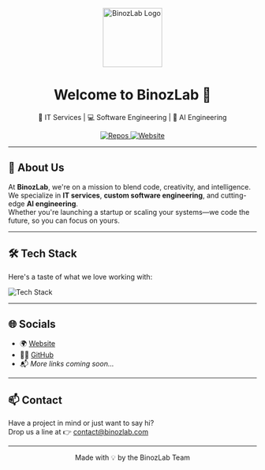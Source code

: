 <p align="center">
  <img src="https://github.com/BinozLab.png" width="120" alt="BinozLab Logo" />
</p>

<h1 align="center">Welcome to BinozLab 👋</h1>

<p align="center">🚀 IT Services | 💻 Software Engineering | 🧠 AI Engineering</p>

<p align="center">
  <a href="https://github.com/BinozLab?tab=repositories">
    <img alt="Repos" src="https://img.shields.io/badge/Public%20Repos-Click%20Here-blue?style=for-the-badge&logo=github" />
  </a>
  <a href="https://binozlab.com">
    <img alt="Website" src="https://img.shields.io/badge/Website-BinozLab.com-brightgreen?style=for-the-badge&logo=google-chrome" />
  </a>
</p>

---

## 🧠 About Us

At **BinozLab**, we're on a mission to blend code, creativity, and intelligence.  
We specialize in **IT services**, **custom software engineering**, and cutting-edge **AI engineering**.  
Whether you're launching a startup or scaling your systems—we code the future, so you can focus on yours.

---

## 🛠 Tech Stack

Here's a taste of what we love working with:

<img src="https://skillicons.dev/icons?i=python,java,js,nodejs,react,flutter,tailwind,html,css,figma,linux,docker,git,github,vscode&theme=light" alt="Tech Stack" />

---

## 🌐 Socials

- 🌍 [Website](https://binozlab.com)
- 🧑‍💼 [GitHub](https://github.com/BinozLab)
- 📬 *More links coming soon...*

---

## 📫 Contact

Have a project in mind or just want to say hi?  
Drop us a line at 👉 [contact@binozlab.com](mailto:contact@binozlab.com)

---

<p align="center">Made with 💡 by the BinozLab Team</p>
